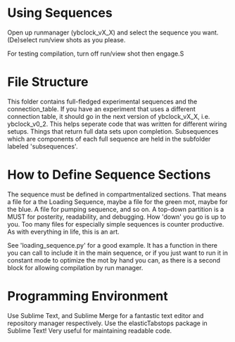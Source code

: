 # Using Sequences

Open up runmanager (ybclock_vX_X) and select the sequence you want. (De)select run/view shots as you please. 

For testing compilation, turn off run/view shot then engage.S

# File Structure

This folder contains full-fledged experimental sequences and the connection_table. If you have an experiment that uses a different connection table, it should go in the next version of ybclock_vX_X, i.e. ybclock_v0_2. This helps seperate code that was written for different wiring setups.  Things that return full data sets upon completion. Subsequences which are components of each full sequence are held in the subfolder labeled 'subsequences'.

# How to Define Sequence Sections

The sequence must be defined in compartmentalized sections. That means a file for a the Loading Sequence, maybe a file for the green mot, maybe for the blue. A file for pumping sequence, and so on.
A top-down partition is a MUST for posterity, readability, and debugging.
How 'down' you go is up to you. Too many files for especially simple sequences is counter productive. As with everything in life, this is an art.

See 'loading_sequence.py' for a good example. It has a function in there you can 
call to include it in the main sequence, or if you just want to run it in constant mode to optimize the mot by hand you can, as there is a second block for allowing compilation by run manager.

# Programming Environment

Use Sublime Text, and Sublime Merge for a fantastic text editor and repository manager respectively. 
Use the elasticTabstops package in Sublime Text! Very useful for maintaining readable code.